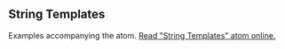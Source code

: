 ## String Templates

Examples accompanying the atom.
[Read "String Templates" atom online.](https://stepik.org/lesson/104308/step/1)
